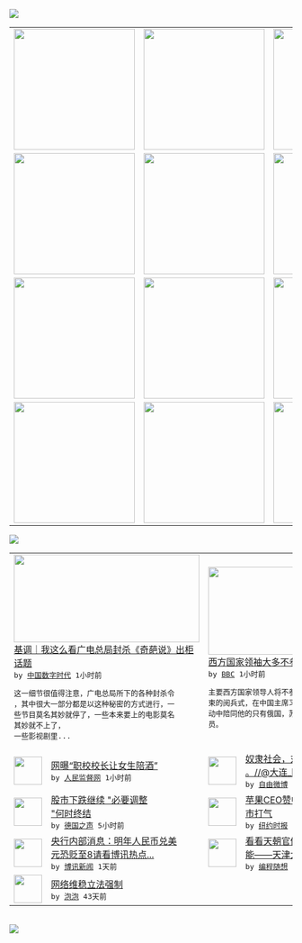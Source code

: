 

<a href="https://github.com/greatfire/z/raw/master/FreeBrowser.apk"><img src="https://raw.githubusercontent.com/greatfire/wiki/master/x/header.png" /></a><table><tr><td width="262" align="center" valign="center"><a href="https://github.com/greatfire/wiki/wiki/nyt" title="纽约时报中文网 国际纵览"><img src="https://raw.githubusercontent.com/greatfire/wiki/master/x/nyt_flag.png" width="215"/></a></td><td width="262" align="center" valign="center"><a href="https://github.com/greatfire/wiki/wiki/dw" title=""><img src="https://raw.githubusercontent.com/greatfire/wiki/master/x/dw_flag.png" width="215"/></a></td><td width="262" align="center" valign="center"><a href="https://github.com/greatfire/wiki/wiki/rmjd" title=""><img src="https://raw.githubusercontent.com/greatfire/wiki/master/x/rmjd_flag.png" width="215"/></a></td></tr><tr><td width="262" align="center" valign="center"><a href="https://github.com/paopaonetizen/website" title="泡泡 - 未经审查的互联网信息"><img src="https://raw.githubusercontent.com/greatfire/wiki/master/x/pp_flag.png" width="215"/></a></td><td width="262" align="center" valign="center"><a href="https://github.com/getlantern/mirror" title="以及自由微博和GreatFire.org官方中文论坛"><img src="https://raw.githubusercontent.com/greatfire/wiki/master/x/lantern_flag.png" width="215"/></a></td><td width="262" align="center" valign="center"><a href="https://github.com/cdtmirrors/m/" title=""><img src="https://raw.githubusercontent.com/greatfire/wiki/master/x/cdt_flag.png" width="215"/></a></td></tr><tr><td width="262" align="center" valign="center"><a href="https://github.com/program-think/blog" title="编程随想的博客"><img src="https://raw.githubusercontent.com/greatfire/wiki/master/x/pt_flag.png" width="215"/></a></td><td width="262" align="center" valign="center"><a href="https://github.com/greatfire/wiki/wiki/bbc" title=""><img src="https://raw.githubusercontent.com/greatfire/wiki/master/x/bbc_flag.png" width="215"/></a></td><td width="262" align="center" valign="center"><a href="https://github.com/freeweibo/s" title="自由微博 - 匿名和不受屏蔽的新浪微博搜索"><img src="https://raw.githubusercontent.com/greatfire/wiki/master/x/fw_flag.png" width="215"/></a></td></tr><tr><td width="262" align="center" valign="center"><a href="https://github.com/greatfire/wiki/wiki/google" title=""><img src="https://raw.githubusercontent.com/greatfire/wiki/master/x/google_flag.png" width="215"/></a></td><td width="262" align="center" valign="center"><a href="https://github.com/bxnews/boxun" title=""><img src="https://raw.githubusercontent.com/greatfire/wiki/master/x/bx_flag.png" width="215"/></a></td><td width="262" align="center" valign="center"><a href="https://github.com/greatfire/wiki/wiki/open-source" title="欢迎访问GreatFire.org开发者项目网站"><img src="https://raw.githubusercontent.com/greatfire/wiki/master/x/open-source_flag.png" width="215"/></a></td></tr></table><img src="https://raw.githubusercontent.com/greatfire/wiki/master/x/newsfeed text.png" /><table cols="4"><tr><td colspan="2" width="380"><a href="http://feedproxy.google.com/~r/chinadigitaltimes/IyPt/~3/LQCrRCOPgoA/"><img src="https://raw.githubusercontent.com/greatfire/wiki/master/x/cdt_logo_b.png" width="330" height="156"/></a></br><a href="http://feedproxy.google.com/~r/chinadigitaltimes/IyPt/~3/LQCrRCOPgoA/">基调｜我这么看广电总局封杀《奇葩说》出柜<br/>话题</a></br><kbd> by <a href="http://chinadigitaltimes.net/chinese/">中国数字时代</a> 1小时前 </kbd></br><pre>这一细节很值得注意，广电总局所下的各种封杀令<br/>，其中很大一部分都是以这种秘密的方式进行，一<br/>些节目莫名其妙就停了，一些本来要上的电影莫名<br/>其妙就不上了， 一些影视剧里...</pre></td><td colspan="2" width="380"><a href="http://www.bbc.com/zhongwen/simp/china/2015/08/150825_foreign_leaders_china_parade"><img src="http://a.files.bbci.co.uk/worldservice/live/assets/images/2015/08/23/150823071353_cn_china_military_parade_rehersal_01_144x81_xinhua_nocredit.jpg" width="330" height="156"/></a></br><a href="http://www.bbc.com/zhongwen/simp/china/2015/08/150825_foreign_leaders_china_parade">西方国家领袖大多不参加北京阅兵式</a></br><kbd> by <a href="http://www.bbc.co.uk/zhongwen/simp">BBC</a> 1小时前 </kbd></br><pre>主要西方国家领导人将不参加下周中国纪念二战结<br/>束的阅兵式，在中国主席习近平今年最高姿态的活<br/>动中陪同他的只有俄国，苏丹，委内瑞拉和朝鲜官<br/>员。</pre></td></tr><tr><td><img src="http://www.rmjdw.com/uploads/allimg/150825/095S55047-0.jpg" width="50" height="50"/></td><td width="280"><a href="http://www.rmjdw.com//shehuijilu/20150825/15157.html">网曝“职校校长让女生陪酒” </a></br><kbd> by <a href="http://www.rmjdw.com/">人民监督网</a> 1小时前 </kbd></td><td><img src="http://ww3.sinaimg.cn/large/006cjnm5jw1evehkk6697j309k0a9my8.jpg" width="50" height="50"/></td><td width="280"><a href="https://freeweibo.com/weibo/3879769659425826">奴隶社会，对奴隶主真是好东西<br/>。//@大连_阿东:/...</a></br><kbd> by <a href="https://freeweibo.com/">自由微博</a> 2小时前 </kbd></td></tr><tr><td><img src="http://www.dw.com/image/0,,18670121_302,00.jpg" width="50" height="50"/></td><td width="280"><a href="http://dw.com/p/1GKyP?maca=chi-GK-text-greatfire-all-chinese-15625-xml-mrss">股市下跌继续   "必要调整<br/>"何时终结</a></br><kbd> by <a href="http://dw.de">德国之声</a> 5小时前 </kbd></td><td><img src="https://raw.githubusercontent.com/greatfire/wiki/master/x/nyt_logo.png" width="50" height="50"/></td><td width="280"><a href="https://dghiur1u8xlqa.cloudfront.net/technology/20150825/c25apple/">苹果CEO赞中国区销量，给股<br/>市打气</a></br><kbd> by <a href="http://m.cn.nytimes.com/">纽约时报</a> 7小时前 </kbd></td></tr><tr><td><img src="https://raw.githubusercontent.com/greatfire/wiki/master/x/bx_logo.png" width="50" height="50"/></td><td width="280"><a href="http://www.boxun.com/news/gb/finance/2015/08/201508240223.shtml">央行内部消息：明年人民币兑美<br/>元恐贬至8请看博讯热点...</a></br><kbd> by <a href="http://www.boxun.com">博讯新闻</a> 1天前 </kbd></td><td><img src="http://lh4.googleusercontent.com/cM7oXzR8jGBaXB5zek9Z6Gf3zOe0QrvTkO3XCU7n6T8qXyNUTEJ41C6h7bw4m02ZOswdhO7Iv96udBlZf2ItSvKyXnPBViXn1TUH2gkcl1v5Q7fEXxkYCt5ME7BAMtV1wTLQhD4Niw" width="50" height="50"/></td><td width="280"><a href="http://feedproxy.google.com/~r/programthink/~3/21dSbtE1Ayk/2015-Tianjin-Explosions.html">看看天朝官僚系统多么低效和无<br/>能——天津大爆炸随想</a></br><kbd> by <a href="http://program-think.blogspot.com">编程随想</a> 5天前 </kbd></td></tr><tr><td><img src="http://pao-pao.net/sites/pao-pao.net/files/styles/base_adaptive/public/6523513689_baeec3c53c_z_0.jpg?itok=NM8cQ_d1" width="50" height="50"/></td><td width="280"><a href="https://pao-pao.net/article/593">网络维稳立法强制</a></br><kbd> by <a href="https://pao-pao.net">泡泡</a> 43天前 </kbd></td></table></br><a href="https://github.com/greatfire/z/raw/master/FreeBrowser.apk"><img src="https://raw.githubusercontent.com/greatfire/wiki/master/x/download app.png" /></a>